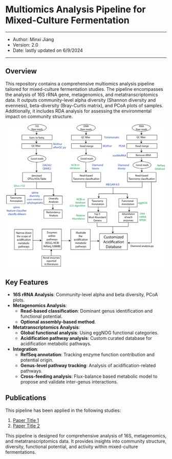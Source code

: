 # Multiomics Analysis Pipeline for Mixed-Culture Fermentation
---
* Author: Minxi Jiang
* Version: 2.0
* Date: lastly updated on 6/9/2024
---

## Overview
This repository contains a comprehensive multiomics analysis pipeline tailored for mixed-culture fermentation studies. The pipeline encompasses the analysis of 16S rRNA gene, metagenomics, and metatranscriptomics data. It outputs community-level alpha diversity (Shannon diversity and evenness), beta-diversity (Bray-Curtis matrix), and PCoA plots of samples. Additionally, it includes RDA analysis for assessing the environmental impact on community structure.  


![Multiomics analysis pipeline](https://github.com/mj2770/Multiomics-analysis-for-mixed-culture-fermentation/blob/main/Analysis_pipeline_v1-02.png)


## Key Features
- **16S rRNA Analysis**: Community-level alpha and beta diversity, PCoA plots.
- **Metagenomics Analysis**:
  - **Read-based classification**: Dominant genus identification and functional potential.
  - **Optional assembly-based method**.
- **Metatranscriptomics Analysis**:
  - **Global functional analysis**: Using eggNOG functional categories.
  - **Acidification pathway analysis**: Custom curated database for acidification metabolic pathways.
- **Integration**:
  - **RefSeq annotation**: Tracking enzyme function contribution and potential origin.
  - **Genus-level pathway tracking**: Analysis of acidification-related pathways.
  - **Cross-feeding analysis**: Flux-balance based metabolic model to propose and validate inter-genus interactions.

## Publications
This pipeline has been applied in the following studies:
1. [Paper Title 1](link_to_paper1)
2. [Paper Title 2](link_to_paper2)



This pipeline is designed for comprehensive analysis of 16S, metagenomics, and metatranscriptomics data. 
It provides insights into community structure, diversity, functional potential, and activity within mixed-culture fermentations.
